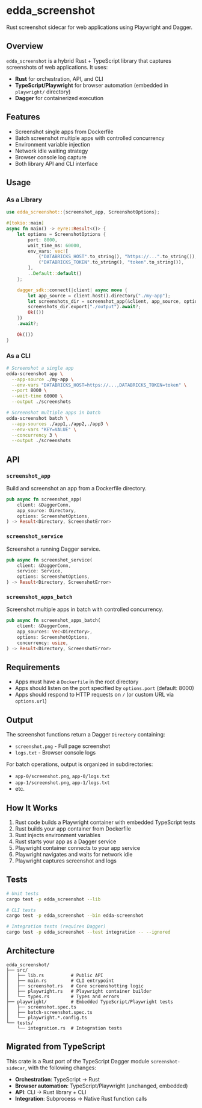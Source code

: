 # edda_screenshot

Rust screenshot sidecar for web applications using Playwright and Dagger.

## Overview

`edda_screenshot` is a hybrid Rust + TypeScript library that captures screenshots of web applications. It uses:
- **Rust** for orchestration, API, and CLI
- **TypeScript/Playwright** for browser automation (embedded in `playwright/` directory)
- **Dagger** for containerized execution

## Features

- Screenshot single apps from Dockerfile
- Batch screenshot multiple apps with controlled concurrency
- Environment variable injection
- Network idle waiting strategy
- Browser console log capture
- Both library API and CLI interface

## Usage

### As a Library

```rust
use edda_screenshot::{screenshot_app, ScreenshotOptions};

#[tokio::main]
async fn main() -> eyre::Result<()> {
    let options = ScreenshotOptions {
        port: 8000,
        wait_time_ms: 60000,
        env_vars: vec![
            ("DATABRICKS_HOST".to_string(), "https://...".to_string()),
            ("DATABRICKS_TOKEN".to_string(), "token".to_string()),
        ],
        ..Default::default()
    };

    dagger_sdk::connect(|client| async move {
        let app_source = client.host().directory("./my-app");
        let screenshots_dir = screenshot_app(&client, app_source, options).await?;
        screenshots_dir.export("./output").await?;
        Ok(())
    })
    .await?;

    Ok(())
}
```

### As a CLI

```bash
# Screenshot a single app
edda-screenshot app \
  --app-source ./my-app \
  --env-vars "DATABRICKS_HOST=https://...,DATABRICKS_TOKEN=token" \
  --port 8000 \
  --wait-time 60000 \
  --output ./screenshots

# Screenshot multiple apps in batch
edda-screenshot batch \
  --app-sources ./app1,./app2,./app3 \
  --env-vars "KEY=VALUE" \
  --concurrency 3 \
  --output ./screenshots
```

## API

### `screenshot_app`

Build and screenshot an app from a Dockerfile directory.

```rust
pub async fn screenshot_app(
    client: &DaggerConn,
    app_source: Directory,
    options: ScreenshotOptions,
) -> Result<Directory, ScreenshotError>
```

### `screenshot_service`

Screenshot a running Dagger service.

```rust
pub async fn screenshot_service(
    client: &DaggerConn,
    service: Service,
    options: ScreenshotOptions,
) -> Result<Directory, ScreenshotError>
```

### `screenshot_apps_batch`

Screenshot multiple apps in batch with controlled concurrency.

```rust
pub async fn screenshot_apps_batch(
    client: &DaggerConn,
    app_sources: Vec<Directory>,
    options: ScreenshotOptions,
    concurrency: usize,
) -> Result<Directory, ScreenshotError>
```

## Requirements

- Apps must have a `Dockerfile` in the root directory
- Apps should listen on the port specified by `options.port` (default: 8000)
- Apps should respond to HTTP requests on `/` (or custom URL via `options.url`)

## Output

The screenshot functions return a Dagger `Directory` containing:
- `screenshot.png` - Full page screenshot
- `logs.txt` - Browser console logs

For batch operations, output is organized in subdirectories:
- `app-0/screenshot.png`, `app-0/logs.txt`
- `app-1/screenshot.png`, `app-1/logs.txt`
- etc.

## How It Works

1. Rust code builds a Playwright container with embedded TypeScript tests
2. Rust builds your app container from Dockerfile
3. Rust injects environment variables
4. Rust starts your app as a Dagger service
5. Playwright container connects to your app service
6. Playwright navigates and waits for network idle
7. Playwright captures screenshot and logs

## Tests

```bash
# Unit tests
cargo test -p edda_screenshot --lib

# CLI tests
cargo test -p edda_screenshot --bin edda-screenshot

# Integration tests (requires Dagger)
cargo test -p edda_screenshot --test integration -- --ignored
```

## Architecture

```
edda_screenshot/
├── src/
│   ├── lib.rs          # Public API
│   ├── main.rs         # CLI entrypoint
│   ├── screenshot.rs   # Core screenshotting logic
│   ├── playwright.rs   # Playwright container builder
│   └── types.rs        # Types and errors
├── playwright/         # Embedded TypeScript/Playwright tests
│   ├── screenshot.spec.ts
│   ├── batch-screenshot.spec.ts
│   └── playwright.*.config.ts
└── tests/
    └── integration.rs  # Integration tests
```

## Migrated from TypeScript

This crate is a Rust port of the TypeScript Dagger module `screenshot-sidecar`, with the following changes:
- **Orchestration**: TypeScript → Rust
- **Browser automation**: TypeScript/Playwright (unchanged, embedded)
- **API**: CLI → Rust library + CLI
- **Integration**: Subprocess → Native Rust function calls
